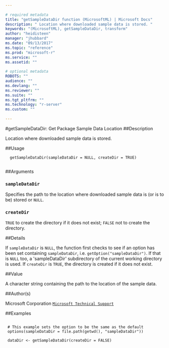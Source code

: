 ```yaml
--- 
 
# required metadata 
title: "getSampleDataDir function (MicrosoftML) | Microsoft Docs" 
description: " Location where downloaded sample data is stored. " 
keywords: "(MicrosoftML), getSampleDataDir, transform" 
author: "heidisteen" 
manager: "jhubbard" 
ms.date: "09/13/2017" 
ms.topic: "reference" 
ms.prod: "microsoft-r" 
ms.service: "" 
ms.assetid: "" 
 
# optional metadata 
ROBOTS: "" 
audience: "" 
ms.devlang: "" 
ms.reviewer: "" 
ms.suite: "" 
ms.tgt_pltfrm: "" 
ms.technology: "r-server" 
ms.custom: "" 
 
--- 
```

 
 
 
 
 #getSampleDataDir: Get Package Sample Data Location 
 ##Description
 
Location where downloaded sample data is stored.
 
 
 ##Usage

```   
  getSampleDataDir(sampleDataDir = NULL, createDir = TRUE)
 
```
 
 ##Arguments

   
  
 ### `sampleDataDir`
 Specifies the path to the location where downloaded sample data is (or is to be) stored or `NULL`. 
  
  
  
 ### `createDir`
 `TRUE` to create the directory if it does not exist; `FALSE` not to create the directory. 
  
 
 
 ##Details
 
If `sampleDataDir` is `NULL`, the function first 
checks to see if an option has been set containing `sampleDataDir`,
 i.e. `getOption("sampleDataDir")`. If that is `NULL` too, a
'sampleDataDir' subdirectory of the current working directory is used. If
`createDir` is `TRUE`, the directory is created if it does not
exist.
 
 
 ##Value
 
A character string containing the path to the location of the 
sample data.
 
 ##Author(s)
 
Microsoft Corporation [`Microsoft Technical Support`](https://go.microsoft.com/fwlink/?LinkID=698556&clcid=0x409)

 
 
 ##Examples

 ```
   
  # This example sets the option to be the same as the default
  options(sampleDataDir = file.path(getwd(), "sampleDataDir"))
  
  dataDir <- getSampleDataDir(createDir = FALSE)
       
  
 
```
 
 
 
